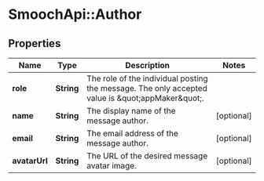 # SmoochApi::Author

## Properties
Name | Type | Description | Notes
------------ | ------------- | ------------- | -------------
**role** | **String** | The role of the individual posting the message. The only accepted value is \&quot;appMaker\&quot;. | 
**name** | **String** | The display name of the message author. | [optional] 
**email** | **String** | The email address of the message author. | [optional] 
**avatarUrl** | **String** | The URL of the desired message avatar image. | [optional] 


